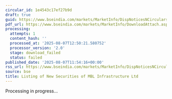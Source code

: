 ```yaml
---
circular_id: 1e4543c17ef27b9d
draft: true
guid: https://www.bseindia.com/markets/MarketInfo/DispNoticesNCirculars.aspx?Noticeid={9A7F869B-8BA5-4525-A827-6740D80B8E5B}&noticeno=20250807-27&dt=08/07/2025&icount=27&totcount=37&flag=0
pdf_url: https://www.bseindia.com/markets/MarketInfo/DownloadAttach.aspx?id=20250807-27&attachedId=
processing:
  attempts: 1
  content_hash: ''
  processed_at: '2025-08-07T12:50:21.580752'
  processor_version: '2.0'
  stage: download_failed
  status: failed
published_date: '2025-08-07T11:54:16+00:00'
rss_url: https://www.bseindia.com/markets/MarketInfo/DispNoticesNCirculars.aspx?Noticeid={9A7F869B-8BA5-4525-A827-6740D80B8E5B}&noticeno=20250807-27&dt=08/07/2025&icount=27&totcount=37&flag=0
source: bse
title: Listing of New Securities of MBL Infrastructure Ltd
---
```


Processing in progress...